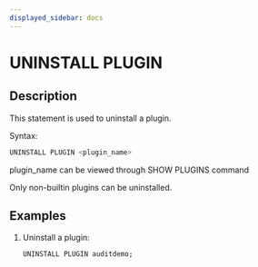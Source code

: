 ```yaml
---
displayed_sidebar: docs
---
```


# UNINSTALL PLUGIN

## Description

This statement is used to uninstall a plugin.

Syntax:

```SQL
UNINSTALL PLUGIN <plugin_name>
```

plugin_name can be viewed through SHOW PLUGINS command

Only non-builtin plugins can be uninstalled.

## Examples

1. Uninstall a plugin:

    ```SQL
    UNINSTALL PLUGIN auditdemo;
    ```
